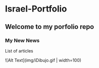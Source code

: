 # Israel-Portfolio

## Welcome to my porfolio repo

### My New News

List of articles
<!-- ![video](https://github.com/israman30/Israel-Portfolio/README.md/img/iDibujo.mov | width=100)

![dibujo](https://github.com/israman30/Israel-Portfolio/img/iDibujo.gif) -->
![Alt Text](img/iDibujo.gif | width=100)
